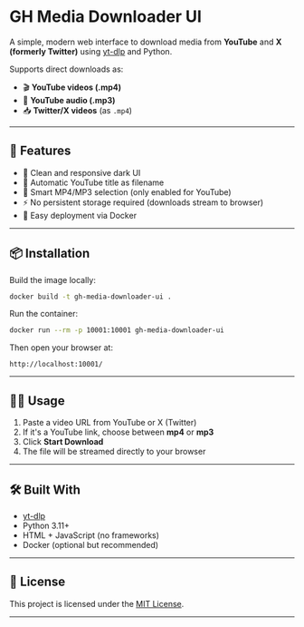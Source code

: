 # GH Media Downloader UI

A simple, modern web interface to download media from **YouTube** and **X (formerly Twitter)** using [yt-dlp](https://github.com/yt-dlp/yt-dlp) and Python.

Supports direct downloads as:
- 🎬 **YouTube videos (.mp4)**
- 🎵 **YouTube audio (.mp3)**
- 📥 **Twitter/X videos** (as `.mp4`)

---

## 🚀 Features

- 🎯 Clean and responsive dark UI
- 🔎 Automatic YouTube title as filename
- 🧠 Smart MP4/MP3 selection (only enabled for YouTube)
- ⚡️ No persistent storage required (downloads stream to browser)
- 🐳 Easy deployment via Docker

---

## 📦 Installation

Build the image locally:
```bash
docker build -t gh-media-downloader-ui .
```

Run the container:
```bash
docker run --rm -p 10001:10001 gh-media-downloader-ui
```

Then open your browser at:
```
http://localhost:10001/
```

---

## 🧑‍💻 Usage

1. Paste a video URL from YouTube or X (Twitter)
2. If it's a YouTube link, choose between **mp4** or **mp3**
3. Click **Start Download**
4. The file will be streamed directly to your browser

---

## 🛠️ Built With

- [yt-dlp](https://github.com/yt-dlp/yt-dlp)
- Python 3.11+
- HTML + JavaScript (no frameworks)
- Docker (optional but recommended)

---

## 📝 License

This project is licensed under the [MIT License](LICENSE).

---